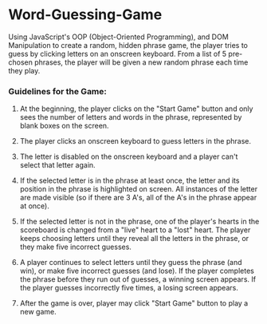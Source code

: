 # Word-Guessing-Game

Using JavaScript's OOP (Object-Oriented Programming), and DOM Manipulation to create a random, hidden phrase game, the player tries to guess by clicking letters on an onscreen keyboard. From a list of 5 pre-chosen phrases, the player will be given a new random phrase each time they play.


### Guidelines for the Game:

1. At the beginning, the player clicks on the "Start Game" button and only sees the number of letters and words in the phrase, represented by blank boxes on the screen.

2. The player clicks an onscreen keyboard to guess letters in the phrase.

3. The letter is disabled on the onscreen keyboard and a player can't select that letter again.

4. If the selected letter is in the phrase at least once, the letter and its position in the phrase is highlighted on screen. All instances of the letter are made visible (so if there are 3 A's, all of the A's in the phrase appear at once).

5. If the selected letter is not in the phrase, one of the player's hearts in the scoreboard is changed from a "live" heart to a "lost" heart. The player keeps choosing letters until they reveal all the letters in the phrase, or they make five incorrect guesses.

6. A player continues to select letters until they guess the phrase (and win), or make five incorrect guesses (and lose). If the player completes the phrase before they run out of guesses, a winning screen appears. If the player guesses incorrectly five times, a losing screen appears.

7. After the game is over, player may click "Start Game" button to play a new game.
